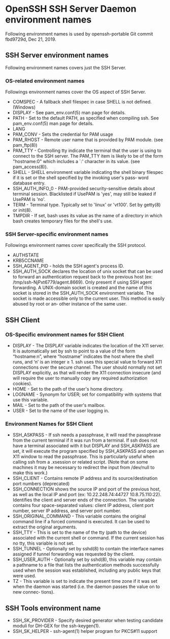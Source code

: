 
# OpenSSH SSH Server Daemon environment names

Following environment names is used by openssh-portable Git commit fbd9729d, Dec 21, 2019.

## SSH Server environment names

Following environment names covers just the SSH Server.

### OS-related environment names

Followings environment names cover the OS aspect of SSH Server.

* COMSPEC - A fallback shell filespec in case SHELL is not defined. (Windows)
* DISPLAY - See pam\_env.conf(5) man page for details.
* PATH - Set to the default PATH, as specified when compiling ssh.  See pam\_env.conf(5) man page for details.
* LANG
* PAM\_CONV - Sets the credential for PAM usage
* PAM\_RHOST - Remote user name that is provided by PAM module. (see pam\_ftp(8))
* PAM\_TTY - Controlling tty indicate the terminal that the user is using to
  connect to the SSH server.  The PAM\_TTY item is likely to be of
  the form "hostname:0" which includes a `:' character in its value. (see
pam_access(8)).
* SHELL - SHELL environment variable indicating the shell binary filespec if
                 it is set or the shell specified by the invoking user's pass‐
                 word database entry.
* SSH_AUTH_INFO_0 - PAM-provided security-sensitive details about terminal session.  Blacklisted if UsePAM is 'yes', may still be leaked if UsePAM is 'no'.
* TERM - Terminal type. Typically set to 'linux' or 'vt100'. Set by getty(8) or init(8).
* TMPDIR - If set, bash uses its value as the name of a directory in which bash creates temporary files for the shell's use.

### SSH Server-specific environment names

Followings environment names cover specifically the SSH protocol.

* AUTHSTATE
* KRB5CCNAME
* SSH_AGENT_PID - holds the SSH agent's process ID.
* SSH_AUTH_SOCK declares the location of unix socket that can be used to forward an authentication request back to the previous host (ex: /tmp/ssh-NjPxt6779/agent.8669).  Only present if using SSH agent forwarding.  A UNIX-domain socket is created and the name of this socket is stored in the SSH_AUTH_SOCK environment variable.  The socket is made accessible only to the current user.  This method is easily abused by root or an‐ other instance of the same user.

## SSH Client

### OS-Specific environment names for SSH Client
* DISPLAY - The DISPLAY variable indicates the location of the X11 server.  It is automatically set by ssh to point to a value of the form “hostname:n”, where “hostname” indicates the host where the shell runs, and ‘n’ is an integer ≥ 1.  ssh uses this special value to forward X11 connections over the secure channel.  The user should normally not set DISPLAY explicitly, as that will render the X11 connection insecure (and will require the user to manually copy any required authorization cookies).
* HOME - Set to the path of the user's home directory.
* LOGNAME - Synonym for USER; set for compatibility with systems that use this variable.
* MAIL - Set to the path of the user's mailbox.
* USER - Set to the name of the user logging in.

### Environment Names for SSH Client
* SSH_ASKPASS - If ssh needs a passphrase, it will read the passphrase from the current terminal if it was run from a terminal.  If ssh does not have a terminal associated with it but DISPLAY and SSH_ASKPASS are set, it will execute the program specified by SSH_ASKPASS and open an X11 window to read the passphrase.  This is particularly useful when calling ssh from a .xsession or related script.  (Note that on some machines it may be necessary to redirect the input from /dev/null to make this work.)
* SSH_CLIENT - Contains remote IP address and its source/destination port numbers (deprecated)
* SSH_CONNECTION shows the source IP and port of the previous host, as well as the local IP and port (ex: 10.22.248.74:44727 10.8.75.110:22). Identifies the client and server ends of the connection.  The variable contains four space-separated values: client IP address, client port number, server IP address, and server port number.
* SSH_ORIGINAL_COMMAND - This variable contains the original command line if a forced command is executed.  It can be used to extract the original arguments.
* SSH_TTY - This is set to the name of the tty (path to the device) associated with the current shell or command.  If the current session has no tty, this variable is not set.
* SSH_TUNNEL - Optionally set by sshd(8) to contain the interface names assigned if tunnel forwarding was requested by the client.
* SSH_USER_AUTH - Optionally set by sshd(8), this variable may contain a pathname to a file that lists the authentication methods successfully used when the session was established, including any public keys that were used.
* TZ - This variable is set to indicate the present time zone if it was set when the daemon was started (i.e. the daemon passes the value on to new connec‐ tions).

## SSH Tools environment name

* SSH_SK_PROVIDER - Specify desired generator when testing candidate moduli for DH-GEX for the ssh-keygen(1).
* SSH_SK_HELPER - ssh-agent(1) helper program for PKCS#11 support
